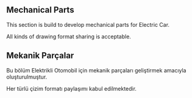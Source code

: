 ## Mechanical Parts
This section is build to develop mechanical parts for Electric Car.

All kinds of drawing format sharing is acceptable.

## Mekanik Parçalar
Bu bölüm Elektrikli Otomobil için mekanik parçaları geliştirmek amacıyla oluşturulmuştur.

Her türlü çizim formatı paylaşımı kabul edilmektedir.
